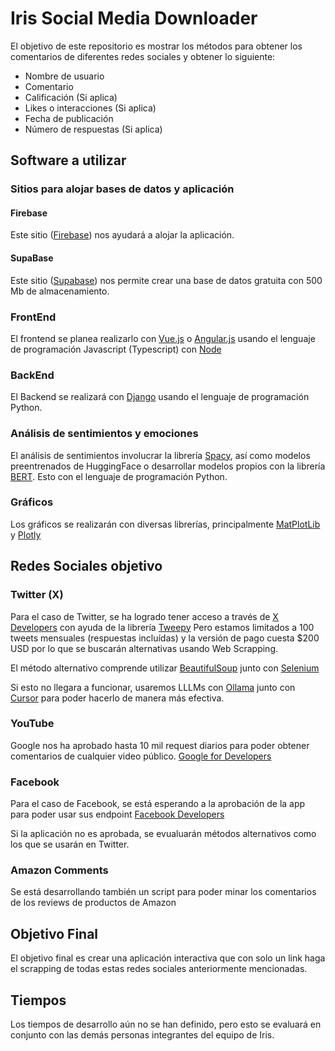 # Iris Social Media Downloader

El objetivo de este repositorio es mostrar los métodos para obtener los 
comentarios de diferentes redes sociales y obtener lo siguiente:

- Nombre de usuario
- Comentario
- Calificación (Si aplica)
- Likes o interacciones (Si aplica)
- Fecha de publicación
- Número de respuestas (Si aplica)

## Software a utilizar
### Sitios para alojar bases de datos y aplicación
#### Firebase
Este sitio ([Firebase](https://firebase.google.com))  nos ayudará a alojar la aplicación. 


#### SupaBase
Este sitio ([Supabase](https://supabase.com/)) nos permite crear una base de datos gratuita con 500 Mb de almacenamiento.


### FrontEnd
El frontend se planea realizarlo con [Vue.js](https://vuejs.org/) o [Angular.js](https://angular.dev/) usando el lenguaje de programación Javascript (Typescript) con [Node](https://nodejs.org)

### BackEnd
El Backend se realizará con [Django](https://www.djangoproject.com/) usando el lenguaje de programación Python.


### Análisis de sentimientos y emociones
El análisis de sentimientos involucrar la librería [Spacy](https://spacy.io/), así como modelos preentrenados de HuggingFace o 
desarrollar modelos propios con la librería [BERT](https://huggingface.co/docs/transformers/en/model_doc/bert).
Esto con el lenguaje de programación Python.

### Gráficos
Los gráficos se realizarán con diversas librerías, principalmente [MatPlotLib](https://matplotlib.org/) y [Plotly](https://plotly.com/) 

## Redes Sociales objetivo

### Twitter (X)
Para el caso de Twitter, se ha logrado tener acceso a través de 
[X Developers](https://developer.x.com/en) con ayuda de la librería
[Tweepy](https://www.tweepy.org/)
Pero estamos limitados a 100 tweets mensuales (respuestas incluídas) y la versión
de pago cuesta $200 USD por lo que se buscarán alternativas usando Web Scrapping.

El método alternativo comprende utilizar 
[BeautifulSoup](https://pypi.org/project/beautifulsoup4/) junto con [Selenium](https://www.selenium.dev/)

Si esto no llegara a funcionar, usaremos LLLMs con 
[Ollama](https://ollama.com/) junto con [Cursor](https://www.anthropic.com/) para poder hacerlo de manera más efectiva.





### YouTube
Google nos ha aprobado hasta 10 mil request diarios para poder 
obtener comentarios de cualquier video público.
[Google for Developers](https://console.developers.google.com/)


### Facebook
Para el caso de Facebook, se está esperando a la aprobación de la app 
para poder usar sus endpoint
[Facebook Developers](https://developers.facebook.com)

Si la aplicación no es aprobada, se evualuarán métodos alternativos como los que se usarán en Twitter.

### Amazon Comments
Se está desarrollando también un script para poder minar los comentarios de los reviews de productos de Amazon

## Objetivo Final
El objetivo final es crear una aplicación interactiva que con solo un link 
haga el scrapping de todas estas redes sociales anteriormente mencionadas.
 


## Tiempos
Los tiempos de desarrollo aún no se han definido, pero esto se evaluará en conjunto con las demás personas integrantes del equipo de Iris.

